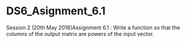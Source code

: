 # DS6_Asignment_6.1
Session 2 (20th May 2018)Assignment 6.1 : Write a function so that the columns of the output matrix are powers of the input vector.
